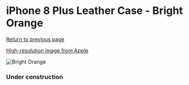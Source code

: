# iPhone 8 Plus Leather Case - Bright Orange

[Return to previous page](/iphone_7)

[High-resolution image from Apple](https://store.storeimages.cdn-apple.com/8756/as-images.apple.com/is/MRGD2?wid=4500&hei=4500&fmt=png)

<div style="width: 384px"><img src="/everysource/MRGD2.png" alt="Bright Orange"></div>

### Under construction
